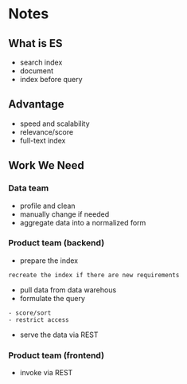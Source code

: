 # Notes


## What is ES
- search index
- document
- index before query

## Advantage
- speed and scalability
- relevance/score
- full-text index



## Work We Need
### Data team
- profile and clean
- manually change if needed
- aggregate data into a normalized form

### Product team (backend)
- prepare the index
```
recreate the index if there are new requirements
```
- pull data from data warehous
- formulate the query
```
- score/sort
- restrict access
```
- serve the data via REST

### Product team (frontend)
- invoke via REST
